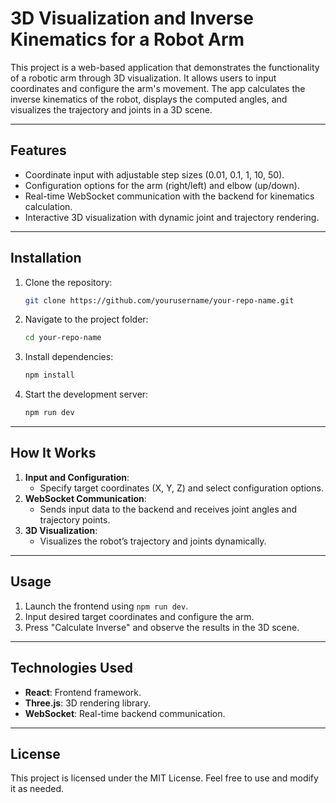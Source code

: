 
# 3D Visualization and Inverse Kinematics for a Robot Arm

This project is a web-based application that demonstrates the functionality of a robotic arm through 3D visualization. It allows users to input coordinates and configure the arm's movement. The app calculates the inverse kinematics of the robot, displays the computed angles, and visualizes the trajectory and joints in a 3D scene.

---

## Features

- Coordinate input with adjustable step sizes (0.01, 0.1, 1, 10, 50).
- Configuration options for the arm (right/left) and elbow (up/down).
- Real-time WebSocket communication with the backend for kinematics calculation.
- Interactive 3D visualization with dynamic joint and trajectory rendering.

---

## Installation

1. Clone the repository:
   ```bash
   git clone https://github.com/yourusername/your-repo-name.git
   ```
2. Navigate to the project folder:
   ```bash
   cd your-repo-name
   ```
3. Install dependencies:
   ```bash
   npm install
   ```
4. Start the development server:
   ```bash
   npm run dev
   ```

---

## How It Works

1. **Input and Configuration**:
   - Specify target coordinates (X, Y, Z) and select configuration options.
2. **WebSocket Communication**:
   - Sends input data to the backend and receives joint angles and trajectory points.
3. **3D Visualization**:
   - Visualizes the robot’s trajectory and joints dynamically.

---

## Usage

1. Launch the frontend using `npm run dev`.
2. Input desired target coordinates and configure the arm.
3. Press "Calculate Inverse" and observe the results in the 3D scene.

---

## Technologies Used

- **React**: Frontend framework.
- **Three.js**: 3D rendering library.
- **WebSocket**: Real-time backend communication.

---

## License

This project is licensed under the MIT License. Feel free to use and modify it as needed.